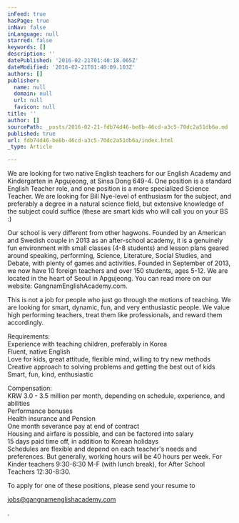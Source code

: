 ```yaml
---
inFeed: true
hasPage: true
inNav: false
inLanguage: null
starred: false
keywords: []
description: ''
datePublished: '2016-02-21T01:40:18.065Z'
dateModified: '2016-02-21T01:40:09.103Z'
authors: []
publisher:
  name: null
  domain: null
  url: null
  favicon: null
title: ''
author: []
sourcePath: _posts/2016-02-21-fdb74d46-be8b-46cd-a3c5-70dc2a51db6a.md
published: true
url: fdb74d46-be8b-46cd-a3c5-70dc2a51db6a/index.html
_type: Article

---
```

We are looking for two native English teachers for our English Academy and Kindergarten in Apgujeong, at Sinsa Dong 649-4\. One position is a standard English Teacher role, and one position is a more specialized Science Teacher. We are looking for Bill Nye-level of enthusiasm for the subject, and preferably a degree in a natural science field, but extensive knowledge of the subject could suffice (these are smart kids who will call you on your BS :)

Our school is very different from other hagwons. Founded by an American and Swedish couple in 2013 as an after-school academy, it is a genuinely fun environment with small classes (4-8 students) and lesson plans geared around speaking, performing, Science, Literature, Social Studies, and Debate, with plenty of games and activities. Founded in September of 2013, we now have 10 foreign teachers and over 150 students, ages 5-12\. We are located in the heart of Seoul in Apgujeong. You can read more on our website: GangnamEnglishAcademy.com.

This is not a job for people who just go through the motions of teaching. We are looking for smart, dynamic, fun, and very enthusiastic people. We value high performing teachers, treat them like professionals, and reward them accordingly.

Requirements:  
Experience with teaching children, preferably in Korea  
Fluent, native English  
Love for kids, great attitude, flexible mind, willing to try new methods  
Creative approach to solving problems and getting the best out of kids  
Smart, fun, kind, enthusiastic

Compensation:  
KRW 3.0 - 3.5 million per month, depending on schedule, experience, and abilities  
Performance bonuses  
Health insurance and Pension  
One month severance pay at end of contract  
Housing and airfare is possible, and can be factored into salary  
15 days paid time off, in addition to Korean holidays  
Schedules are flexible and depend on each teacher's needs and preferences. But generally, working hours will be 40 hours per week. For Kinder teachers 9:30-6:30 M-F (with lunch break), for After School Teachers 12:30-8:30\.

To apply for one of these positions, please send your resume to

[jobs@gangnamenglishacademy.com][0]

.

[0]: mailto:jobs@gangnamenglishacademy.com
